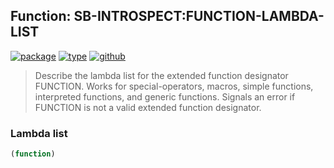## Function: SB-INTROSPECT:FUNCTION-LAMBDA-LIST
[![package](https://img.shields.io/badge/Package-SB--INTROSPECT-5f9ea0.svg?style=social&colorA=999999)](../) [![type](https://img.shields.io/badge/Type-Function-5f9ea0.svg?style=social&colorA=999999)](../#function) [![github](https://img.shields.io/badge/GitHub-View_the_source-5f9ea0.svg?style=social&colorA=999999&logo=github)](https://github.com/sbcl/sbcl/blob/master/contrib/sb-introspect/introspect.lisp/) 

> Describe the lambda list for the extended function designator FUNCTION.
> Works for special-operators, macros, simple functions, interpreted functions,
> and generic functions. Signals an error if FUNCTION is not a valid extended
> function designator.

### Lambda list
```cl
(function)
```
